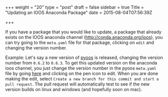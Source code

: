 +++
weight = "20"
type = "post"
draft = false
sidebar = true
Title = "Updating an IOOS Anaconda Package"
date = 2015-08-04T07:56:39Z

+++


If you have a package that you would like to update, a package that already exists on the IOOS anaconda channel (http://conda.anaconda.org/ioos), you can try going to the `meta.yaml` file for that package, clicking on `edit` and changing the version number.  
<!--more-->

Example:  Let's say a new version of [pyoos](https://github.com/ioos/pyoos/releases) is released, changing the version number from `0.6.2` to `0.6.3`.   To get this updated version on the anaconda ioos channel, you just change the version number in the pyoos `meta.yaml` file by going [here](https://github.com/ioos/conda-recipes/blob/master/pyoos/meta.yaml#L3-L7) and clicking on the pen icon to edit.  When you are done making the edit, select `Create a new branch for this commit and start a pull request`.   The pull request will automatically test to see if the new version builds on linux and windows (and hopefully soon on mac).
